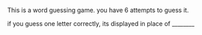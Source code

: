 This is a word guessing game. you have 6 attempts to guess it. 

if you guess one letter correctly, its displayed in place of ________

